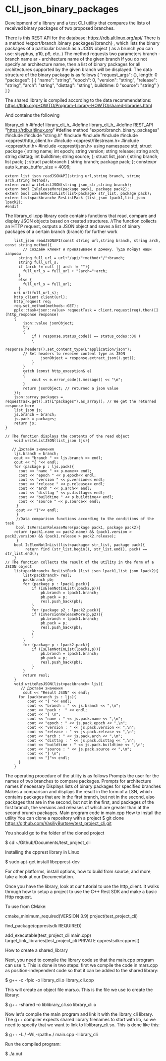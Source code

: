 # CLI_json_binary_packages
Development of a library and a test CLI utility that compares the lists of received binary packages of two proposed branches.

There is this REST API for the database: https://rdb.altlinux.org/api/
There is a method /export/branch_binary_packages/{branch} , which lists the binary packages of a particular branch as a JCON object ( as a brunch you can use: sisyphus, p10, p9, etc..)
The method requests two parameters 
  branch - branch name
  ar - architecture name of the given branch
If you do not specify an architecture name, then a list of binary packages for all architectures supported by the given branch will be displayed.
The data structure of the binary package is as follows
{
   "request_args": {},
   length: 0
   "packages": [
     {
       "name": "string",
       "epoch": 0,
       "version": "string",
       "release": "string",
       "arch": "string",
       "disttag": "string",
       buildtime: 0
       "source": "string"
     }
   ]
}

The shared library is compiled according to the data recommendations:
https://tldp.org/HOWTO/Program-Library-HOWTO/shared-libraries.html

And contains the following

library_cli.h
	#ifndef library_cli_h_
	#define library_cli_h_
	#define REST_API "https://rdb.altlinux.org"
	#define method "export/branch_binary_packages"
	#include <iostream>
	#include "string.h"
	#include <locale>
	#include <vector>
	#include <sstream>
	#include <cpprest/http_client.h>
	#include <cpprest/filestream.h>
	#include <cpprest/uri.h>
	#include <cpprest/json.h>
	using namespace std;
	struct package
	{
	    string name;
	    int epoch;
	    string version;
	    string release;
	    string arch;
	    string disttag;
	    int buildtime;
	    string source;
	};
	struct list_json
	{
	    string branch;
	    list<package> pack;
	};
	struct packbranch
	{
	    string branch;
	    package pack;
	};
	constexpr auto k_max_buffer_size = 4096;
	
	extern list_json readJSONAPI(string url,string branch, string arch,string method);
	extern void writeListJSON(string json_str,string branch);
	extern bool IsReleaseMore(package pack1, package pack2);
	extern bool IsElemNotInList(list<package> str_list, package pack);
	extern list<packbranch> ResListPack (list_json lpack1,list_json lpack2);
	#endif 

The library_сli.сpp library code contains functions that read, compare and display JSON objects based on created structures.
//The function collects an HTTP request, outputs a JSON object and saves a list of binary packages of a certain branch (branch) for further work

	    list_json readJSONAPI(const string url,string branch, string arch, const string method){
	        // Создаём клиент и привязываем к домену. Туда пойдут наши запросы
	      string full_url = url+"/api/"+method+"/"+branch;
	      string full_url_s;
	      if (arch != null || arch != ""){
	        full_url_s = full_url + "?arch="+arch;
	      }
	      else {
	        full_url_s = full_url;
	      }
	    uri url(full_url_s);
	    http_client client(url);
	    http_request req;
	    req.set_method(methods::GET);
	    pplx::task<json::value> requestTask = client.request(req).then([](http_response response)
	    {
	        json::value jsonObject;
	        try
	        {
	            if ( response.status_code() == status_codes::OK )
	            {
	                response.headers().set_content_type(L"application/json"); 
		 	// Set headers to receive content type as JSON 
	                jsonObject = response.extract_json().get();
	            }
	        }
	        catch (const http_exception& e)
	        {
	            cout << e.error_code().message() << "\n";
	        }     
	        return jsonObject; // returned a json value    
	    });
	    json::array packages = requestTask.get().at(L"packages").as_array(); // We get the returned response here
	    list_json js;
	    js.branch = branch;
	    js.pack = packages;
	    return js;    	
	}
	
	// The function displays the contents of the read object
	    void writeListJSON(list_json ljs){
	    
	   // Достаём значения
	    ljs.branch = branch;
	    cout << "branch " << ljs.branch << endl;
	    cout << "{ "<< endl;
	    for (package p : ljs.pack){
		  cout << "name " << p.name<< endl;
	  	  cout << "epoch " << p.epoch<< endl;
	  	  cout << "version " << p.version<< endl;
	  	  cout << "release " << p.release<< endl;
	  	  cout << "arch " << p.arch<< endl;
	  	  cout << "disttag " << p.disttag<< endl;
	  	  cout << "buildtime " << p.buildtime<< endl;
	  	  cout << "source " << p.source<< endl;
	     }
	     cout << "}"<< endl;  
	     }
	     //Data comparison functions according to the conditions of the task
	     bool IsVersionReleaseMore(package pack1, package pack2){
		return (pack1.name == pack2.name) && (pack1.version > pack2.version) && (pack1.release > pack2.release);
	     }
	    bool IsElemNotInList(list<package> str_list, package pack){
	         return find (str_list.begin(), str_list.end(), pack) == str_list.end();
	    }
	// The function collects the result of the utility in the form of a JSION object
		list<packbranch> ResListPack (list_json lpack1,list_json lpack2){
		    list<packbranch> resl;
		    packbranch pb;
		    for (package p : lpack1.pack){
		        if (IsElemNotInList(lpack2,p)){
		            pb.branch = lpack1.branch;
		            pb.pack = p;
		            resl.push_back(pb);
		        }
		        for (package p2 : lpack2.pack){
		        if (IsVersionReleaseMore(p,p2)){
		            pb.branch = lpack1.branch;
		            pb.pack = p;
		            resl.push_back(pb);
		        }
		        }
		    }
		    for (package p : lpack2.pack){
		        if (IsElemNotInList(lpack1,p)){
		            pb.branch = lpack1.branch;
		            pb.pack = p;
		            resl.push_back(pb);
		        }
		    }
		    return resl;    
		}
		void writeResJSON(list<packbranch> ljs){    
		   // Достаём значения 
		    cout << "Result JSON" << endl;    
		  for (packbranch js : ljs){ 
		      cout << "{ "<< endl;     
		      cout << "branch : " << js.branch << ",\n";
			  cout << "pack :  " << endl;
		      cout << "{ \n";
		      cout << "name : " << js.pack.name << ",\n"; 
		  	  cout << "epoch : " << js.pack.epoch << ",\n";
		  	  cout << "version : " << js.pack.version << ",\n";
		  	  cout << "release : " << js.pack.release << ",\n";
		  	  cout << "arch : " << js.pack.arch << ",\n";
		  	  cout << "disttag : " << js.pack.disttag << ",\n";
		  	  cout << "buildtime : " << js.pack.buildtime << ",\n";
		  	  cout << "source : " << js.pack.source << ",\n";
		      cout << "} \n";
		      cout << "}"<< endl;
		  }
		}

The operating procedure of the utility is as follows
Prompts the user for the names of two branches to compare packages.
Prompts for architecture names if necessary
Displays lists of binary packages for specified branches
Makes a comparison and displays the result in the form of a LSN, which contains packages that are in the first branch, but not in the second, also packages that are in the second, but not in the first, and packages of the first branch, the versions and releases of which are greater than at the second brunch packages.
Main program code in main.cpp
How to install the utility
You can clone a repository with a project
$ git clone https://github.com/VasiliyBurtsev/test_project_cli.git

You should go to the folder of the cloned project

$ cd ~/Github/Documents/test_project_cli

Installing the cpprest library in Linux

$ sudo apt-get install libcpprest-dev 

For other platforms, install options, how to build from source, and more, take a look at our Documentation.

Once you have the library, look at our tutorial to use the http_client. It walks through how to setup a project to use the C++ Rest SDK and make a basic Http request.

To use from CMake:

cmake_minimum_required(VERSION 3.9)
project(test_project_cli)

find_package(cpprestsdk REQUIRED)

add_executable(test_project_cli main.cpp)
target_link_libraries(test_project_cli PRIVATE cpprestsdk::cpprest)

How to create a shared_library

Next, you need to compile the library code so that the main.cpp program can use it. This is done in two steps: first we compile the code in mars.cpp as position-independent code so that it can be added to the shared library:

$ g++ -c -fpic -o library_cli.o library_cli.cpp

This will create an object file mars.o. This is the file we use to create the library:

$ g++ -shared -o liblibrary_cli.so library_cli.o

Now let's compile the main program and link it with the library_cli library. The g++ compiler expects shared library filenames to start with lib, so we need to specify that we want to link to liblibrary_cli.so. This is done like this:

$ g++ -L./ -Wl,-rpath=./ main.cpp -llibrary_cli

Run the compiled program:

$ ./a.out
